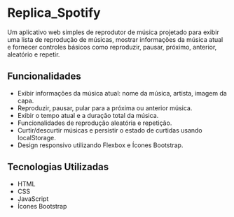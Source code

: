 # Replica_Spotify

Um aplicativo web simples de reprodutor de música projetado para exibir uma lista de reprodução de músicas, mostrar informações da música atual e fornecer controles básicos como reproduzir, pausar, próximo, anterior, aleatório e repetir.

## Funcionalidades

- Exibir informações da música atual: nome da música, artista, imagem da capa.
- Reproduzir, pausar, pular para a próxima ou anterior música.
- Exibir o tempo atual e a duração total da música.
- Funcionalidades de reprodução aleatória e repetição.
- Curtir/descurtir músicas e persistir o estado de curtidas usando localStorage.
- Design responsivo utilizando Flexbox e Ícones Bootstrap.

## Tecnologias Utilizadas

- HTML
- CSS
- JavaScript
- Ícones Bootstrap
